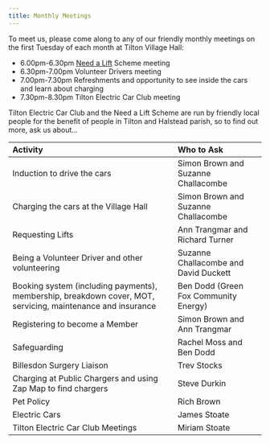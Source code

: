 ```yaml
---
title: Monthly Meetings
---
```


To meet us, please come along to any of our friendly monthly meetings on the first Tuesday of each month at Tilton Village Hall:

* 6.00pm-6.30pm [Need a Lift](need-a-lift) Scheme meeting
* 6.30pm-7.00pm Volunteer Drivers meeting
* 7.00pm-7.30pm Refreshments and opportunity to see inside the cars and learn about charging
* 7.30pm-8.30pm Tilton Electric Car Club meeting

Tilton Electric Car Club and the Need a Lift Scheme are run by friendly local people for the benefit of people in Tilton and Halstead parish, so to find out more, ask us about…

|           Activity                                                                                          |             Who to Ask                | 
|            :----                                                                                            |               :----                   |
| Induction to drive the cars                                                                                 | Simon Brown and Suzanne Challacombe   |
| Charging the cars at the Village Hall                                                                       | Simon Brown and Suzanne Challacombe   |
| Requesting Lifts                                                                                            | Ann Trangmar and Richard Turner       |
| Being a Volunteer Driver and other volunteering                                                             | Suzanne Challacombe and David Duckett |
| Booking system (including payments), membership, breakdown cover, MOT, servicing, maintenance and insurance | Ben Dodd (Green Fox Community Energy) |
| Registering to become a Member                                                                              | Simon Brown and Ann Trangmar          |
| Safeguarding                                                                                                | Rachel Moss and Ben Dodd              |
| Billesdon Surgery Liaison                                                                                   | Trev Stocks                           |
| Charging at Public Chargers and using Zap Map to find chargers                                              | Steve Durkin                          |
| Pet Policy                                                                                                  | Rich Brown                            |
| Electric Cars                                                                                               | James Stoate                          |
| Tilton Electric Car Club Meetings                                                                           | Miriam Stoate                         |
